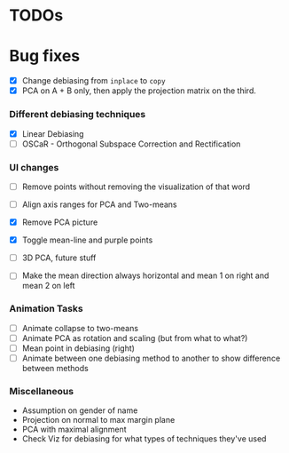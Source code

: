 # TODOs

# Bug fixes
- [x] Change debiasing from `inplace` to `copy`
- [x] PCA on A + B only, then apply the projection matrix on the third.

### Different debiasing techniques
- [x] Linear Debiasing
- [ ] OSCaR - Orthogonal Subspace Correction and Rectification

### UI changes
- [ ] Remove points without removing the visualization of that word
- [ ] Align axis ranges for PCA and Two-means
- [x] Remove PCA picture
- [x] Toggle mean-line and purple points
- [ ] 3D PCA, future stuff
- [ ] Make the mean direction always horizontal and mean 1 on right and mean 2 on left


### Animation Tasks
- [ ] Animate collapse to two-means
- [ ] Animate PCA as rotation and scaling (but from what to what?)
- [ ] Mean point in debiasing (right)
- [ ] Animate between one debiasing method to another to show difference between methods

### Miscellaneous
- Assumption on gender of name
- Projection on normal to max margin plane
- PCA with maximal alignment
- Check Viz for debiasing for what types of techniques they've used  
